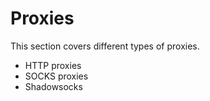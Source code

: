 # Proxies

This section covers different types of proxies.

- HTTP proxies
- SOCKS proxies
- Shadowsocks
